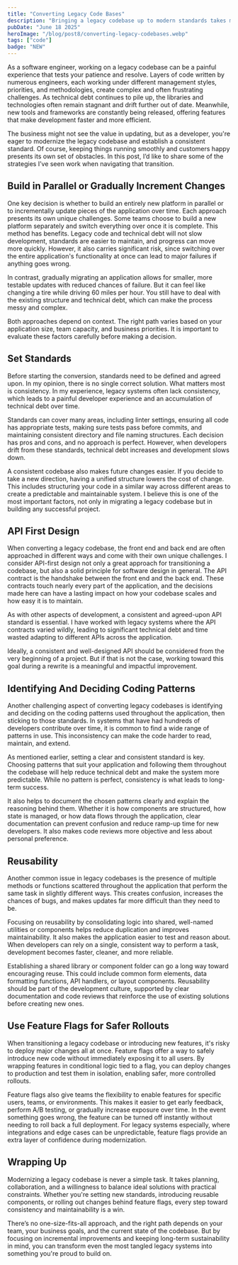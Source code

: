```yaml
---
title: "Converting Legacy Code Bases"
description: "Bringing a legacy codebase up to modern standards takes more than just rewriting code. This guide covers real-world tips for planning, prioritizing, and executing a smooth and sustainable upgrade."
pubDate: "June 18 2025"
heroImage: "/blog/post8/converting-legacy-codebases.webp"
tags: ["code"]
badge: "NEW"
---
```


As a software engineer, working on a legacy codebase can be a painful experience that tests your patience and resolve. Layers of code written by numerous engineers, each working under different management styles, priorities, and methodologies, create complex and often frustrating challenges. As technical debt continues to pile up, the libraries and technologies often remain stagnant and drift further out of date. Meanwhile, new tools and frameworks are constantly being released, offering features that make development faster and more efficient.

The business might not see the value in updating, but as a developer, you're eager to modernize the legacy codebase and establish a consistent standard. Of course, keeping things running smoothly and customers happy presents its own set of obstacles. In this post, I’d like to share some of the strategies I’ve seen work when navigating that transition.

## Build in Parallel or Gradually Increment Changes

One key decision is whether to build an entirely new platform in parallel or to incrementally update pieces of the application over time. Each approach presents its own unique challenges. Some teams choose to build a new platform separately and switch everything over once it is complete. This method has benefits. Legacy code and technical debt will not slow development, standards are easier to maintain, and progress can move more quickly. However, it also carries significant risk, since switching over the entire application's functionality at once can lead to major failures if anything goes wrong.

In contrast, gradually migrating an application allows for smaller, more testable updates with reduced chances of failure. But it can feel like changing a tire while driving 60 miles per hour. You still have to deal with the existing structure and technical debt, which can make the process messy and complex.

Both approaches depend on context. The right path varies based on your application size, team capacity, and business priorities. It is important to evaluate these factors carefully before making a decision.

## Set Standards

Before starting the conversion, standards need to be defined and agreed upon. In my opinion, there is no single correct solution. What matters most is consistency. In my experience, legacy systems often lack consistency, which leads to a painful developer experience and an accumulation of technical debt over time.

Standards can cover many areas, including linter settings, ensuring all code has appropriate tests, making sure tests pass before commits, and maintaining consistent directory and file naming structures. Each decision has pros and cons, and no approach is perfect. However, when developers drift from these standards, technical debt increases and development slows down.

A consistent codebase also makes future changes easier. If you decide to take a new direction, having a unified structure lowers the cost of change. This includes structuring your code in a similar way across different areas to create a predictable and maintainable system. I believe this is one of the most important factors, not only in migrating a legacy codebase but in building any successful project.

## API First Design

When converting a legacy codebase, the front end and back end are often approached in different ways and come with their own unique challenges. I consider API-first design not only a great approach for transitioning a codebase, but also a solid principle for software design in general. The API contract is the handshake between the front end and the back end. These contracts touch nearly every part of the application, and the decisions made here can have a lasting impact on how your codebase scales and how easy it is to maintain.

As with other aspects of development, a consistent and agreed-upon API standard is essential. I have worked with legacy systems where the API contracts varied wildly, leading to significant technical debt and time wasted adapting to different APIs across the application.

Ideally, a consistent and well-designed API should be considered from the very beginning of a project. But if that is not the case, working toward this goal during a rewrite is a meaningful and impactful improvement.

## Identifying And Deciding Coding Patterns

Another challenging aspect of converting legacy codebases is identifying and deciding on the coding patterns used throughout the application, then sticking to those standards. In systems that have had hundreds of developers contribute over time, it is common to find a wide range of patterns in use. This inconsistency can make the code harder to read, maintain, and extend.

As mentioned earlier, setting a clear and consistent standard is key. Choosing patterns that suit your application and following them throughout the codebase will help reduce technical debt and make the system more predictable. While no pattern is perfect, consistency is what leads to long-term success.

It also helps to document the chosen patterns clearly and explain the reasoning behind them. Whether it is how components are structured, how state is managed, or how data flows through the application, clear documentation can prevent confusion and reduce ramp-up time for new developers. It also makes code reviews more objective and less about personal preference.

## Reusability

Another common issue in legacy codebases is the presence of multiple methods or functions scattered throughout the application that perform the same task in slightly different ways. This creates confusion, increases the chances of bugs, and makes updates far more difficult than they need to be.

Focusing on reusability by consolidating logic into shared, well-named utilities or components helps reduce duplication and improves maintainability. It also makes the application easier to test and reason about. When developers can rely on a single, consistent way to perform a task, development becomes faster, cleaner, and more reliable.

Establishing a shared library or component folder can go a long way toward encouraging reuse. This could include common form elements, data formatting functions, API handlers, or layout components. Reusability should be part of the development culture, supported by clear documentation and code reviews that reinforce the use of existing solutions before creating new ones.

## Use Feature Flags for Safer Rollouts
When transitioning a legacy codebase or introducing new features, it's risky to deploy major changes all at once. Feature flags offer a way to safely introduce new code without immediately exposing it to all users. By wrapping features in conditional logic tied to a flag, you can deploy changes to production and test them in isolation, enabling safer, more controlled rollouts.

Feature flags also give teams the flexibility to enable features for specific users, teams, or environments. This makes it easier to get early feedback, perform A/B testing, or gradually increase exposure over time. In the event something goes wrong, the feature can be turned off instantly without needing to roll back a full deployment. For legacy systems especially, where integrations and edge cases can be unpredictable, feature flags provide an extra layer of confidence during modernization.

## Wrapping Up
Modernizing a legacy codebase is never a simple task. It takes planning, collaboration, and a willingness to balance ideal solutions with practical constraints. Whether you're setting new standards, introducing reusable components, or rolling out changes behind feature flags, every step toward consistency and maintainability is a win.

There’s no one-size-fits-all approach, and the right path depends on your team, your business goals, and the current state of the codebase. But by focusing on incremental improvements and keeping long-term sustainability in mind, you can transform even the most tangled legacy systems into something you're proud to build on.

